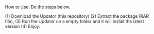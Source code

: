 How to Use:
Do the steps below.

(1) Download the Updator  (this repository)
(2) Extract the package (RAR file),
(3) Run the Updator on a empty folder and it will install the latest version
(4) Enjoy.

